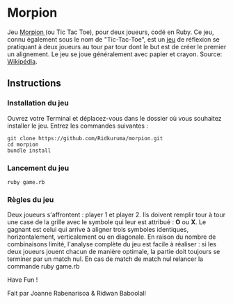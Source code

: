 # Morpion

Jeu <a href="https://fr.wikipedia.org/wiki/Tic-tac-toe">Morpion </a>(ou Tic Tac Toe), pour deux joueurs, codé en Ruby.
Ce jeu, connu également sous le nom de "Tic-Tac-Toe", est un <a href="https://fr.wikipedia.org/wiki/Jeu">jeu</a> de réflexion se pratiquant à deux joueurs au tour par tour dont le but est de créer le premier un alignement. Le jeu se joue généralement avec papier et crayon. 
Source: <a href="https://fr.wikipedia.org/wiki/Wikip%C3%A9dia:Accueil_principal">Wikipédia</a>.

## Instructions ##

### Installation du jeu ###

Ouvrez votre Terminal et déplacez-vous dans le dossier où vous souhaitez installer le jeu.
Entrez les commandes suivantes :
```
git clone https://github.com/Ridkuruma/morpion.git
cd morpion
bundle install
```

### Lancement du jeu ###
```
ruby game.rb
```
### Règles du jeu ###

Deux joueurs s'affrontent : player 1 et player 2.
Ils doivent remplir tour à tour une case de la grille avec le symbole qui leur est attribué : <b>O</b> ou <b>X</b>.
Le gagnant est celui qui arrive à aligner trois symboles identiques, horizontalement, verticalement ou en diagonale.
En raison du nombre de combinaisons limité, l'analyse complète du jeu est facile à réaliser : si les deux joueurs jouent chacun de manière optimale, la partie doit toujours se terminer par un match nul.
En cas de match de match nul relancer la commande ruby game.rb

Have Fun !

Fait par Joanne Rabenarisoa & Ridwan Baboolall
